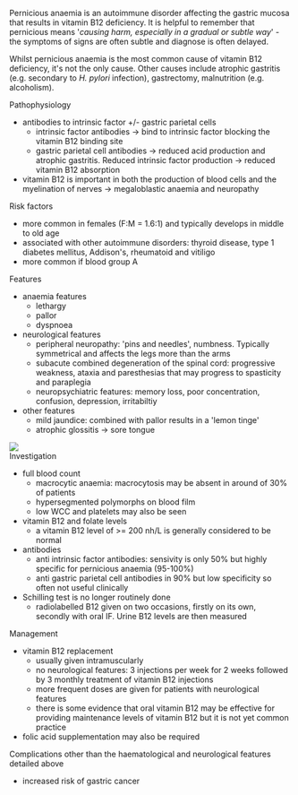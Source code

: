 Pernicious anaemia is an autoimmune disorder affecting the gastric mucosa that results in vitamin B12 deficiency. It is helpful to remember that pernicious means '*causing harm, especially in a gradual or subtle way*' \- the symptoms of signs are often subtle and diagnose is often delayed.  
  
Whilst pernicious anaemia is the most common cause of vitamin B12 deficiency, it's not the only cause. Other causes include atrophic gastritis (e.g. secondary to *H. pylori* infection), gastrectomy, malnutrition (e.g. alcoholism).  
  
Pathophysiology  
* antibodies to intrinsic factor \+/\- gastric parietal cells
	+ intrinsic factor antibodies → bind to intrinsic factor blocking the vitamin B12 binding site
	+ gastric parietal cell antibodies → reduced acid production and atrophic gastritis. Reduced intrinsic factor production → reduced vitamin B12 absorption
* vitamin B12 is important in both the production of blood cells and the myelination of nerves → megaloblastic anaemia and neuropathy

  
Risk factors  
* more common in females (F:M \= 1\.6:1\) and typically develops in middle to old age
* associated with other autoimmune disorders: thyroid disease, type 1 diabetes mellitus, Addison's, rheumatoid and vitiligo
* more common if blood group A

  
Features  
* anaemia features
	+ lethargy
	+ pallor
	+ dyspnoea
* neurological features
	+ peripheral neuropathy: 'pins and needles', numbness. Typically symmetrical and affects the legs more than the arms
	+ subacute combined degeneration of the spinal cord: progressive weakness, ataxia and paresthesias that may progress to spasticity and paraplegia
	+ neuropsychiatric features: memory loss, poor concentration, confusion, depression, irritabiltiy
* other features
	+ mild jaundice: combined with pallor results in a 'lemon tinge'
	+ atrophic glossitis → sore tongue

  
[![](https://d32xxyeh8kfs8k.cloudfront.net/images_Passmedicine/pdd982.jpg)](https://d32xxyeh8kfs8k.cloudfront.net/images_Passmedicine/pdd982b.jpg)  
Investigation  
* full blood count
	+ macrocytic anaemia: macrocytosis may be absent in around of 30% of patients
	+ hypersegmented polymorphs on blood film
	+ low WCC and platelets may also be seen
* vitamin B12 and folate levels
	+ a vitamin B12 level of \>\= 200 nh/L is generally considered to be normal
* antibodies
	+ anti intrinsic factor antibodies: sensivity is only 50% but highly specific for pernicious anaemia (95\-100%)
	+ anti gastric parietal cell antibodies in 90% but low specificity so often not useful clinically
* Schilling test is no longer routinely done
	+ radiolabelled B12 given on two occasions, firstly on its own, secondly with oral IF. Urine B12 levels are then measured

  
Management  
* vitamin B12 replacement
	+ usually given intramuscularly
	+ no neurological features: 3 injections per week for 2 weeks followed by 3 monthly treatment of vitamin B12 injections
	+ more frequent doses are given for patients with neurological features
	+ there is some evidence that oral vitamin B12 may be effective for providing maintenance levels of vitamin B12 but it is not yet common practice
* folic acid supplementation may also be required

  
Complications other than the haematological and neurological features detailed above  
* increased risk of gastric cancer
